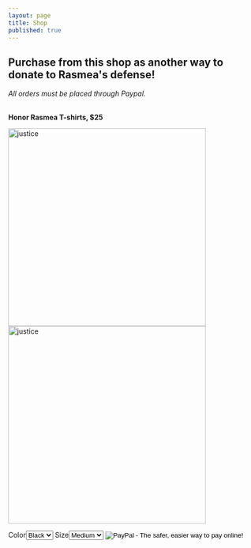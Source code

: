 ```yaml
---
layout: page
title: Shop
published: true
---
```


## Purchase from this shop as another way to donate to Rasmea's defense! 
_All orders must be placed through Paypal._

<br>**Honor Rasmea T-shirts, $25**

<img src="/assets/img/Honor-Rasmea-Front" alt="justice" style="width: 400px;"/> <img src="/assets/img/Honor Rasmea-Back.jpg" alt="justice" style="width: 400px;"/>



<form target="paypal" action="https://www.paypal.com/cgi-bin/webscr" method="post">
<input type="hidden" name="cmd" value="_s-xclick">
<input type="hidden" name="hosted_button_id" value="7M4MVYPVL35KQ">
<tr><td><input type="hidden" name="on0" value="Color">Color</td></tr><tr><td><select name="os0">
	<option value="Black">Black </option>
</select> </td></tr>
<tr><td><input type="hidden" name="on1" value="Size">Size</td></tr><tr><td><select name="os1">
	<option value="Medium">Medium </option>
	<option value="Large">Large </option>
	<option value="X-Large">X-Large </option>
	<option value="XX-Large">2XL </option>
  	<option value="XX-Large">3XL </option>
</select> </td></tr>
<input type="image" src="https://www.paypalobjects.com/en_US/i/btn/btn_cart_LG.gif" border="0" name="submit" alt="PayPal - The safer, easier way to pay online!">
<img alt="" border="0" src="https://www.paypalobjects.com/en_US/i/scr/pixel.gif" width="1" height="1">
</form>
